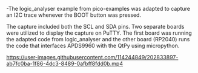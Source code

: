 
-The logic_analyser example from pico-examples was adapted to capture an I2C trace whenever the BOOT button was pressed.

The capture included both the SCL and SDA pins.
Two separate boards were utilized to display the capture on PuTTY. The first board was running the adapted code from logic_analyser and the other board (RP2040) runs the code that interfaces APDS9960 with the QtPy using micropython.


https://user-images.githubusercontent.com/114244849/202833897-ab7fc0ba-1f86-4dc3-8489-0afbff8fdd0b.mp4

